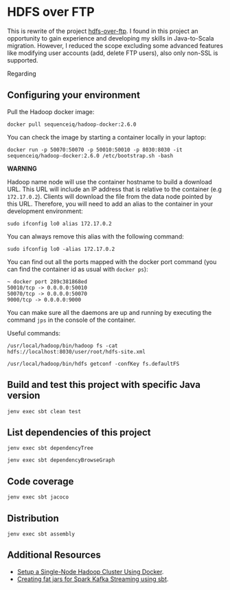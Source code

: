 # HDFS over FTP

This is rewrite of the project [hdfs-over-ftp](https://github.com/iponweb/hdfs-over-ftp). I found in this project an opportunity to gain experience and developing my skills in Java-to-Scala migration. However, I reduced the scope excluding some advanced features like modifying user accounts (add, delete FTP users), also only non-SSL is supported.

Regarding 

## Configuring your environment

Pull the Hadoop docker image:

```shell script
docker pull sequenceiq/hadoop-docker:2.6.0
```

You can check the image by starting a container locally in your laptop:

```shell script
docker run -p 50070:50070 -p 50010:50010 -p 8030:8030 -it sequenceiq/hadoop-docker:2.6.0 /etc/bootstrap.sh -bash
```

__WARNING__

Hadoop name node will use the container hostname to build a download URL. This URL will include an IP address that is relative to the container (e.g `172.17.0.2`). Clients will download the file from the data node pointed by this URL. Therefore, you will need to add an alias to the container in your development environment:

```shell script
sudo ifconfig lo0 alias 172.17.0.2
```

You can always remove this alias with the following command:

```shell script
sudo ifconfig lo0 -alias 172.17.0.2
```

You can find out all the ports mapped with the docker port command (you can find the container id as usual with `docker ps`):

```text
~ docker port 289c381868ed
50010/tcp -> 0.0.0.0:50010
50070/tcp -> 0.0.0.0:50070
9000/tcp -> 0.0.0.0:9000
```

You can make sure all the daemons are up and running by executing the command `jps` in the console of the container.

Useful commands:

```shell script
/usr/local/hadoop/bin/hadoop fs -cat hdfs://localhost:8030/user/root/hdfs-site.xml

/usr/local/hadoop/bin/hdfs getconf -confKey fs.defaultFS
```

## Build and test this project with specific Java version

```shell script
jenv exec sbt clean test
```

## List dependencies of this project

```shell script
jenv exec sbt dependencyTree
```

```shell script
jenv exec sbt dependencyBrowseGraph
```

## Code coverage

```shell script
jenv exec sbt jacoco
```

## Distribution

```shell script
jenv exec sbt assembly
```

## Additional Resources

* [Setup a Single-Node Hadoop Cluster Using Docker](https://www.alibabacloud.com/blog/setup-a-single-node-hadoop-cluster-using-docker_595278).
* [Creating fat jars for Spark Kafka Streaming using sbt](https://community.cloudera.com/t5/Community-Articles/Creating-fat-jars-for-Spark-Kafka-Streaming-using-sbt/ta-p/246691).